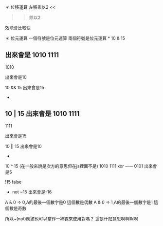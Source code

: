 


＊ 位移運算
左移乘以2
<<

>>除以2

效能會比較快


＊ 位元運算
一個符號是位元運算
兩個符號是位元運算
*
10 & 15

出來會是
1010
1111
----
1010

出來會是10

10 && 15
出來會是15

*
10 | 15
出來會是
1010
1111
----
1111

出來會是15


10 || 15
出來會是10

*
10 ^ 15 (在一般來說是次方的意思但在js裡面不是)
            1010
            1111
    xor     ----
            0101
出來會是5


!15
false

* not
~15
出來會是-16

A & 0 => 0,A的最後一個數字是0
這個數是偶數
A & 0 => 1,A的最後一個數字是1
這個數是奇數


所以~(not)應該也可以當作一補數來使用對嗎？
這是什麼意思啊啊啊啊














